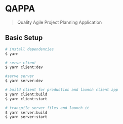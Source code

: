# QAPPA

> Quality Agile Project Planning Application

## Basic Setup

``` bash
# install dependencies
$ yarn

# serve client
$ yarn client:dev

#serve server
$ yarn server:dev

# build client for production and launch client app
$ yarn client:build
$ yarn client:start

# transpile server files and launch it
$ yarn server:build
$ yarn server:start
```
